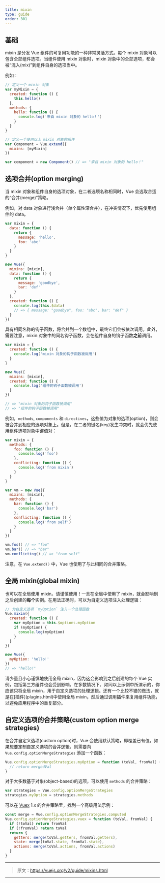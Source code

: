 ```yaml
---
title: mixin
type: guide
order: 301
---
```


## 基础

mixin 是分发 Vue 组件的可复用功能的一种非常灵活方式。每个 mixin 对象可以包含全部组件选项。当组件使用 mixin 对象时，mixin 对象中的全部选项，都会被“混入(mix)”到组件自身的选项当中。

例如：

``` js
// 定义一个 mixin 对象
var myMixin = {
  created: function () {
    this.hello()
  },
  methods: {
    hello: function () {
      console.log('来自 mixin 对象的 hello！')
    }
  }
}

// 定义一个使用以上 mixin 对象的组件
var Component = Vue.extend({
  mixins: [myMixin]
})

var component = new Component() // => "来自 mixin 对象的 hello！"
```

## 选项合并(option merging)

当 mixin 对象和组件自身的选项对象，在二者选项名称相同时，Vue 会选取合适的“合并(merge)”策略。

例如，对 data 对象进行浅合并（单个属性深合并），在冲突情况下，优先使用组件的 data。

``` js
var mixin = {
  data: function () {
    return {
      message: 'hello',
      foo: 'abc'
    }
  }
}

new Vue({
  mixins: [mixin],
  data: function () {
    return {
      message: 'goodbye',
      bar: 'def'
    }
  },
  created: function () {
    console.log(this.$data)
    // => { message: "goodbye", foo: "abc", bar: "def" }
  }
})
```

具有相同名称的钩子函数，将合并到一个数组中，最终它们会被依次调用。此外，需要注意，mixin 对象中的同名钩子函数，会在组件自身的钩子函数**之前**调用。

``` js
var mixin = {
  created: function () {
    console.log('mixin 对象的钩子函数被调用')
  }
}

new Vue({
  mixins: [mixin],
  created: function () {
    console.log('组件的钩子函数被调用')
  }
})

// => "mixin 对象的钩子函数被调用"
// => "组件的钩子函数被调用"
```

例如，`methods`, `components` 和 `directives`，这些值为对象的选项(option)，则会被合并到相应的选项对象上。但是，在二者的键名(key)发生冲突时，就会优先使用组件选项对象中键值对：

``` js
var mixin = {
  methods: {
    foo: function () {
      console.log('foo')
    },
    conflicting: function () {
      console.log('from mixin')
    }
  }
}

var vm = new Vue({
  mixins: [mixin],
  methods: {
    bar: function () {
      console.log('bar')
    },
    conflicting: function () {
      console.log('from self')
    }
  }
})

vm.foo() // => "foo"
vm.bar() // => "bar"
vm.conflicting() // => "from self"
```

注意，在 `Vue.extend()` 中，Vue 也使用了与此相同的合并策略。

## 全局 mixin(global mixin)

也可以在全局使用 mixin。请谨慎使用！一旦在全局中使用了 mixin，就会影响到之后创建的**每个**实例。在用法正确时，可以为自定义选项注入处理逻辑：

``` js
// 为自定义选项 `myOption` 注入一个处理函数
Vue.mixin({
  created: function () {
    var myOption = this.$options.myOption
    if (myOption) {
      console.log(myOption)
    }
  }
})

new Vue({
  myOption: 'hello!'
})
// => "hello!"
```

<p class="tip">请少量且小心谨慎地使用全局 mixin，因为这会影响到之后创建的每个 Vue 实例，包括第三方组件也会受到影响。在多数情况下，如同以上示例中所演示的，你应该只将全局 mixin，用于自定义选项的处理逻辑。还有一个比较不错的做法，就是在[插件](plugins.html)中使用全局 mixin，然后通过调用插件来复用组件功能，以避免应用程序中的重复部分。</p>

## 自定义选项的合并策略(custom option merge strategies)

在合并自定义选项(custom option)时，Vue 会使用默认策略，即覆盖已有值。如果想要定制自定义选项的合并逻辑，则需要向 `Vue.config.optionMergeStrategies` 添加一个函数：

``` js
Vue.config.optionMergeStrategies.myOption = function (toVal, fromVal) {
  // return mergedVal
}
```

对于大多数基于对象(object-based)的选项，可以使用 `methods` 的合并策略：

``` js
var strategies = Vue.config.optionMergeStrategies
strategies.myOption = strategies.methods
```

可以在 [Vuex](https://github.com/vuejs/vuex) 1.x 的合并策略里，找到一个高级用法示例：

``` js
const merge = Vue.config.optionMergeStrategies.computed
Vue.config.optionMergeStrategies.vuex = function (toVal, fromVal) {
  if (!toVal) return fromVal
  if (!fromVal) return toVal
  return {
    getters: merge(toVal.getters, fromVal.getters),
    state: merge(toVal.state, fromVal.state),
    actions: merge(toVal.actions, fromVal.actions)
  }
}
```

***

> 原文：https://vuejs.org/v2/guide/mixins.html

***
